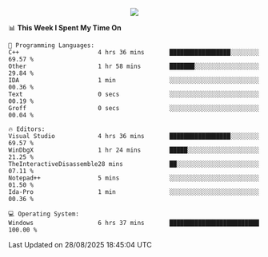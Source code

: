 <p align="center">
  <img src="https://readme-typing-svg.herokuapp.com?font=Cascadia+Code&weight=600&size=20&duration=5000&pause=1000&color=FFFFFF&center=true&vCenter=true&width=500&lines=IF+I'M+NOT+WORKING+-+IT+MEANS+I'M+DEAD+💀" />
</p>

<!--START_SECTION:waka-->
📊 **This Week I Spent My Time On** 

```text
💬 Programming Languages: 
C++                      4 hrs 36 mins       █████████████████░░░░░░░░   69.57 % 
Other                    1 hr 58 mins        ███████░░░░░░░░░░░░░░░░░░   29.84 % 
IDA                      1 min               ░░░░░░░░░░░░░░░░░░░░░░░░░   00.36 % 
Text                     0 secs              ░░░░░░░░░░░░░░░░░░░░░░░░░   00.19 % 
Groff                    0 secs              ░░░░░░░░░░░░░░░░░░░░░░░░░   00.04 % 

🔥 Editors: 
Visual Studio            4 hrs 36 mins       █████████████████░░░░░░░░   69.57 % 
WinDbgX                  1 hr 24 mins        █████░░░░░░░░░░░░░░░░░░░░   21.25 % 
TheInteractiveDisassemble28 mins             ██░░░░░░░░░░░░░░░░░░░░░░░   07.11 % 
Notepad++                5 mins              ░░░░░░░░░░░░░░░░░░░░░░░░░   01.50 % 
Ida-Pro                  1 min               ░░░░░░░░░░░░░░░░░░░░░░░░░   00.36 % 

💻 Operating System: 
Windows                  6 hrs 37 mins       █████████████████████████   100.00 % 
```


 Last Updated on 28/08/2025 18:45:04 UTC
<!--END_SECTION:waka-->
